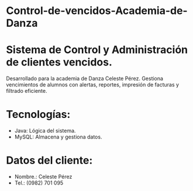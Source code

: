 # Control-de-vencidos-Academia-de-Danza
# Sistema de Control y Administración de clientes vencidos.
Desarrollado para la academia de Danza Celeste Pérez. Gestiona vencimientos de alumnos con alertas, reportes, impresión de facturas y filtrado eficiente.
# Tecnologías:
 - Java: Lógica del sistema. 
 - MySQL: Almacena y gestiona datos.
# Datos del cliente:
 - Nombre.: Celeste Pérez 
 - Tel.: (0982) 701 095   
